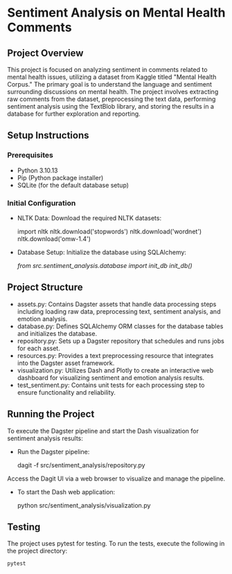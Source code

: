 # Sentiment Analysis on Mental Health Comments

## Project Overview

This project is focused on analyzing sentiment in comments related to mental health issues, utilizing a dataset from Kaggle titled "Mental Health Corpus." The primary goal is to understand the language and sentiment surrounding discussions on mental health. The project involves extracting raw comments from the dataset, preprocessing the text data, performing sentiment analysis using the TextBlob library, and storing the results in a database for further exploration and reporting. 

## Setup Instructions

### Prerequisites

* Python 3.10.13
* Pip (Python package installer)
* SQLite (for the default database setup)

### Initial Configuration

* NLTK Data: Download the required NLTK datasets: 

    import nltk
    nltk.download('stopwords')
    nltk.download('wordnet')
    nltk.download('omw-1.4')

* Database Setup: Initialize the database using SQLAlchemy:

    *from src.sentiment_analysis.database import init_db*
    *init_db()*

## Project Structure

* assets.py: Contains Dagster assets that handle data processing steps including loading raw data, preprocessing text, sentiment analysis, and emotion analysis.
* database.py: Defines SQLAlchemy ORM classes for the database tables and initializes the database.
* repository.py: Sets up a Dagster repository that schedules and runs jobs for each asset.
* resources.py: Provides a text preprocessing resource that integrates into the Dagster asset framework.
* visualization.py: Utilizes Dash and Plotly to create an interactive web dashboard for visualizing sentiment and emotion analysis results.
* test_sentiment.py: Contains unit tests for each processing step to ensure functionality and reliability.

## Running the Project

To execute the Dagster pipeline and start the Dash visualization for sentiment analysis results:

* Run the Dagster pipeline:

    dagit -f src/sentiment_analysis/repository.py

Access the Dagit UI via a web browser to visualize and manage the pipeline.

* To start the Dash web application:

    python src/sentiment_analysis/visualization.py

## Testing

The project uses pytest for testing. To run the tests, execute the following in the project directory:

    pytest
    
